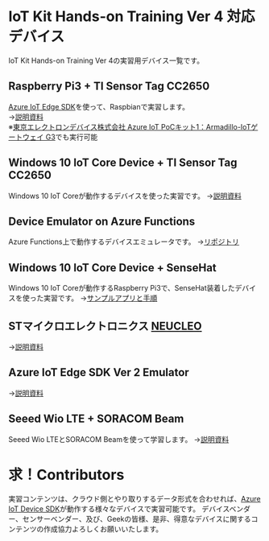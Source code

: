 # IoT Kit Hands-on Training Ver 4 対応デバイス
IoT Kit Hands-on Training Ver 4の実習用デバイス一覧です。 
## Raspberry Pi3 + TI Sensor Tag CC2650 
[Azure IoT Edge SDK](http://github.com/Azure/iot-edge)を使って、Raspbianで実習します。  
→[説明資料](https://1drv.ms/p/s!Aihe6QsTtyqct5NNh7x8T_5g0zXQuw)  
※[東京エレクトロンデバイス株式会社 Azure IoT PoCキット1：Armadillo-IoTゲートウェイ G3](https://esg.teldevice.co.jp/azure-iot/iotportal/column_ex/detail/id/146/)でも実行可能

## Windows 10 IoT Core Device + TI Sensor Tag CC2650 
Windows 10 IoT Coreが動作するデバイスを使った実習です。 
→[説明資料](https://doc.co/8VNqwE/NsXXfD) 

## Device Emulator on Azure Functions 
Azure Functions上で動作するデバイスエミュレータです。 
→[リポジトリ](https://github.com/ms-iotkithol-jp/DeviceEmulatorOnFunctions)  

## Windows 10 IoT Core Device + SenseHat
Windows 10 IoT Coreが動作するRaspberry Pi3で、SenseHat装着したデバイスを使った実習です。
→[サンプルアプリと手順](https://github.com/ms-iotkithol-jp/WinIoTCoreSenseHATApp)

## STマイクロエレクトロニクス [NEUCLEO](http://www.st.com/content/st_com/en/products/evaluation-tools/solution-evaluation-tools/communication-and-connectivity-solution-eval-boards/p-nucleo-azure1.html) 
→[説明資料](http://www.st.com/content/st_com/en/products/embedded-software/mcus-embedded-software/stm32-embedded-software/stm32-ode-function-pack-sw/fp-cld-azure1.html) 

## Azure IoT Edge SDK Ver 2 Emulator 
→[説明資料](https://docs.microsoft.com/en-us/azure/iot-edge/quickstart) 

## Seeed Wio LTE + SORACOM Beam
Seeed Wio LTEとSORACOM Beamを使って学習します。
→[説明資料](https://www.slideshare.net/SeeedJP/iot-kit-seeed-wio-lte-soracom-beam-v41)

# 求！Contributors 
実習コンテンツは、クラウド側とやり取りするデータ形式を合わせれば、[Azure IoT Device SDK](http://github.com/Azure/azure-iot-sdks)が動作する様々なデバイスで実習可能です。 
デバイスベンダー、センサーベンダー、及び、Geekの皆様、是非、得意なデバイスに関するコンテンツの作成協力よろしくお願いいたします。 

